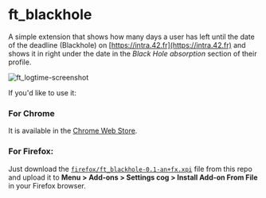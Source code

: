 # ft_blackhole
A simple extension that shows how many days a user has left until the date of the deadline (Blackhole) on [https://intra.42.fr](https://intra.42.fr) and shows it in right under the date in the *Black Hole absorption* section of their profile.

![ft_logtime-screenshot]()

If you'd like to use it:

### For Chrome
It is available in the [Chrome Web Store]().

### For Firefox:
Just download the [`firefox/ft_blackhole-0.1-an+fx.xpi`](https://github.com/mohamedhaddi/ft_blackhole/blob/main/firefox/ft_blackhole-0.1-an+fx.xpi) file from this repo and upload it to **Menu > Add-ons > Settings cog > Install Add-on From File** in your Firefox browser.
